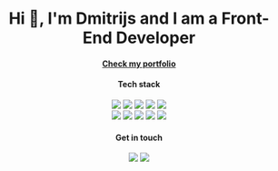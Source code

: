 
<h1 align="center">Hi 👋, I'm Dmitrijs and I am a Front-End Developer</h1>

<h4  align="center"><a href="https://dim4ik2911.github.io/portfolio">Check my portfolio</a></h4>

<h4 align="center">Tech stack</h4>
<p align="center">
<img  src="https://img.shields.io/badge/React-20232A?style=for-the-badge&logo=react&logoColor=61DAFB">
<img  src="https://img.shields.io/badge/JavaScript-F7DF1E?style=for-the-badge&logo=javascript&logoColor=black">
<img  src="https://img.shields.io/badge/HTML5-E34F26?style=for-the-badge&logo=html5&logoColor=white">
  <img src="https://img.shields.io/badge/CSS3-1572B6?style=for-the-badge&logo=css3&logoColor=white">
    <img src="https://img.shields.io/badge/Sass-CC6699?style=for-the-badge&logo=sass&logoColor=white">
  <br />
   <img src="https://img.shields.io/badge/npm-CB3837?style=for-the-badge&logo=npm&logoColor=white">
 <img src="https://img.shields.io/badge/webpack-%238DD6F9.svg?style=for-the-badge&logo=webpack&logoColor=black)">
  <img src="https://img.shields.io/badge/Figma-F24E1E?style=for-the-badge&logo=figma&logoColor=white">
  <img src="https://img.shields.io/badge/Babel-F9DC3e?style=for-the-badge&logo=babel&logoColor=black">
  <img src="https://img.shields.io/badge/Visual_Studio_Code-0078D4?style=for-the-badge&logo=visual%20studio%20code&logoColor=white">
  
                                                                                                           
<h4 align="center">Get in touch</h4>
<p align="center">
<a href="https://www.linkedin.com/in/dmitrijs-paklons-46359b166/"><img src="https://img.shields.io/badge/LinkedIn-0077B5?style=for-the-badge&logo=linkedin&logoColor=white"></a>
<a href="mailto:dim4ik2911@gmail.com"><img src="https://img.shields.io/badge/Gmail-D14836?style=for-the-badge&logo=gmail&logoColor=white"></a>


